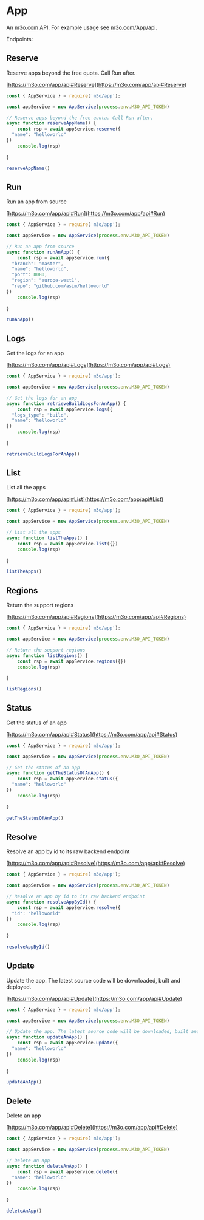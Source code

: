 # App

An [m3o.com](https://m3o.com) API. For example usage see [m3o.com/App/api](https://m3o.com/App/api).

Endpoints:

## Reserve

Reserve apps beyond the free quota. Call Run after.


[https://m3o.com/app/api#Reserve](https://m3o.com/app/api#Reserve)

```js
const { AppService } = require('m3o/app');

const appService = new AppService(process.env.M3O_API_TOKEN)

// Reserve apps beyond the free quota. Call Run after.
async function reserveAppName() {
	const rsp = await appService.reserve({
  "name": "helloworld"
})
	console.log(rsp)
	
}

reserveAppName()
```
## Run

Run an app from source


[https://m3o.com/app/api#Run](https://m3o.com/app/api#Run)

```js
const { AppService } = require('m3o/app');

const appService = new AppService(process.env.M3O_API_TOKEN)

// Run an app from source
async function runAnApp() {
	const rsp = await appService.run({
  "branch": "master",
  "name": "helloworld",
  "port": 8080,
  "region": "europe-west1",
  "repo": "github.com/asim/helloworld"
})
	console.log(rsp)
	
}

runAnApp()
```
## Logs

Get the logs for an app


[https://m3o.com/app/api#Logs](https://m3o.com/app/api#Logs)

```js
const { AppService } = require('m3o/app');

const appService = new AppService(process.env.M3O_API_TOKEN)

// Get the logs for an app
async function retrieveBuildLogsForAnApp() {
	const rsp = await appService.logs({
  "logs_type": "build",
  "name": "helloworld"
})
	console.log(rsp)
	
}

retrieveBuildLogsForAnApp()
```
## List

List all the apps


[https://m3o.com/app/api#List](https://m3o.com/app/api#List)

```js
const { AppService } = require('m3o/app');

const appService = new AppService(process.env.M3O_API_TOKEN)

// List all the apps
async function listTheApps() {
	const rsp = await appService.list({})
	console.log(rsp)
	
}

listTheApps()
```
## Regions

Return the support regions


[https://m3o.com/app/api#Regions](https://m3o.com/app/api#Regions)

```js
const { AppService } = require('m3o/app');

const appService = new AppService(process.env.M3O_API_TOKEN)

// Return the support regions
async function listRegions() {
	const rsp = await appService.regions({})
	console.log(rsp)
	
}

listRegions()
```
## Status

Get the status of an app


[https://m3o.com/app/api#Status](https://m3o.com/app/api#Status)

```js
const { AppService } = require('m3o/app');

const appService = new AppService(process.env.M3O_API_TOKEN)

// Get the status of an app
async function getTheStatusOfAnApp() {
	const rsp = await appService.status({
  "name": "helloworld"
})
	console.log(rsp)
	
}

getTheStatusOfAnApp()
```
## Resolve

Resolve an app by id to its raw backend endpoint


[https://m3o.com/app/api#Resolve](https://m3o.com/app/api#Resolve)

```js
const { AppService } = require('m3o/app');

const appService = new AppService(process.env.M3O_API_TOKEN)

// Resolve an app by id to its raw backend endpoint
async function resolveAppById() {
	const rsp = await appService.resolve({
  "id": "helloworld"
})
	console.log(rsp)
	
}

resolveAppById()
```
## Update

Update the app. The latest source code will be downloaded, built and deployed.


[https://m3o.com/app/api#Update](https://m3o.com/app/api#Update)

```js
const { AppService } = require('m3o/app');

const appService = new AppService(process.env.M3O_API_TOKEN)

// Update the app. The latest source code will be downloaded, built and deployed.
async function updateAnApp() {
	const rsp = await appService.update({
  "name": "helloworld"
})
	console.log(rsp)
	
}

updateAnApp()
```
## Delete

Delete an app


[https://m3o.com/app/api#Delete](https://m3o.com/app/api#Delete)

```js
const { AppService } = require('m3o/app');

const appService = new AppService(process.env.M3O_API_TOKEN)

// Delete an app
async function deleteAnApp() {
	const rsp = await appService.delete({
  "name": "helloworld"
})
	console.log(rsp)
	
}

deleteAnApp()
```
